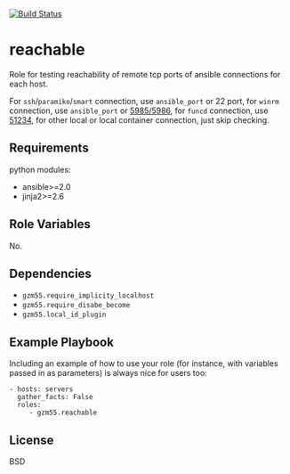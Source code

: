 [![Build Status](https://travis-ci.org/gzm55/ansible-reachable-role.svg?branch=master)](https://travis-ci.org/gzm55/ansible-reachable-role)

reachable
=========

Role for testing reachability of remote tcp ports of ansible connections for each host.

For `ssh`/`paramiko`/`smart` connection, use `ansible_port` or 22 port,
for `winrm` connection, use `ansible_port` or [5985/5986](https://az1ss.prod.mediav.com:8443/manager?project=etl-reports&flow=360realtime),
for `funcd` connection, use [51234](http://advanced-sysadmin-stuff.blogspot.co.id/2011/03/func-fedora-unified-network-controller.html),
for other local or local container connection, just skip checking.


Requirements
------------

python modules:
* ansible>=2.0
* jinja2>=2.6

Role Variables
--------------

No.

Dependencies
------------

* `gzm55.require_implicity_localhost`
* `gzm55.require_disabe_become`
* `gzm55.local_id_plugin`

Example Playbook
----------------

Including an example of how to use your role (for instance, with variables passed in as parameters) is always nice for users too:

    - hosts: servers
      gather_facts: False
      roles:
         - gzm55.reachable

License
-------

BSD
